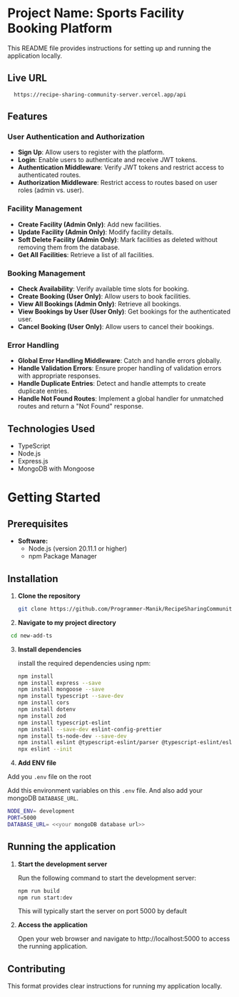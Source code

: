 # Project Name: Sports Facility Booking Platform

This README file provides instructions for setting up and running the application locally.

## Live URL
 ```url
   https://recipe-sharing-community-server.vercel.app/api
   ```
## Features

### User Authentication and Authorization

- **Sign Up**: Allow users to register with the platform.
- **Login**: Enable users to authenticate and receive JWT tokens.
- **Authentication Middleware**: Verify JWT tokens and restrict access to authenticated routes.
- **Authorization Middleware**: Restrict access to routes based on user roles (admin vs. user).

### Facility Management

- **Create Facility (Admin Only)**: Add new facilities.
- **Update Facility (Admin Only)**: Modify facility details.
- **Soft Delete Facility (Admin Only)**: Mark facilities as deleted without removing them from the database.
- **Get All Facilities**: Retrieve a list of all facilities.

### Booking Management

- **Check Availability**: Verify available time slots for booking.
- **Create Booking (User Only)**: Allow users to book facilities.
- **View All Bookings (Admin Only)**: Retrieve all bookings.
- **View Bookings by User (User Only)**: Get bookings for the authenticated user.
- **Cancel Booking (User Only)**: Allow users to cancel their bookings.

### Error Handling

- **Global Error Handling Middleware**: Catch and handle errors globally.
- **Handle Validation Errors**: Ensure proper handling of validation errors with appropriate responses.
- **Handle Duplicate Entries**: Detect and handle attempts to create duplicate entries.
- **Handle Not Found Routes**: Implement a global handler for unmatched routes and return a "Not Found" response.


## Technologies Used
- TypeScript
- Node.js
- Express.js
- MongoDB with Mongoose

# Getting Started

## Prerequisites

* **Software:**
    * Node.js (version 20.11.1 or higher)
    * npm Package Manager

## Installation

1. **Clone the repository**

   ```bash
   git clone https://github.com/Programmer-Manik/RecipeSharingCommunity_Server.git
   ```

2. **Navigate to my project directory**
```bash
 cd new-add-ts
```

3. **Install dependencies**

    install the required dependencies using npm:

   ```bash
   npm install
   npm install express --save
   npm install mongoose --save
   npm install typescript --save-dev
   npm install cors
   npm install dotenv
   npm install zod
   npm install typescript-eslint
   npm install --save-dev eslint-config-prettier
   npm install ts-node-dev --save-dev
   npm install eslint @typescript-eslint/parser @typescript-eslint/eslint-plugin --save-dev
   npx eslint --init
   ```

4. **Add ENV file**

Add you `.env` file on the root

Add this environment variables on this `.env` file. 
And also add your mongoDB  `DATABASE_URL`.
```bash
NODE_ENV= development
PORT=5000
DATABASE_URL= <<your mongoDB database url>>
```



## Running the application

1. **Start the development server**

   Run the following command to start the development server:

   ```bash
   npm run build
   npm run start:dev
   ```

   This will typically start the server on port 5000 by default

2. **Access the application**

   Open your web browser and navigate to http://localhost:5000 to access the running application.

## Contributing

This format provides clear instructions for running my application locally.